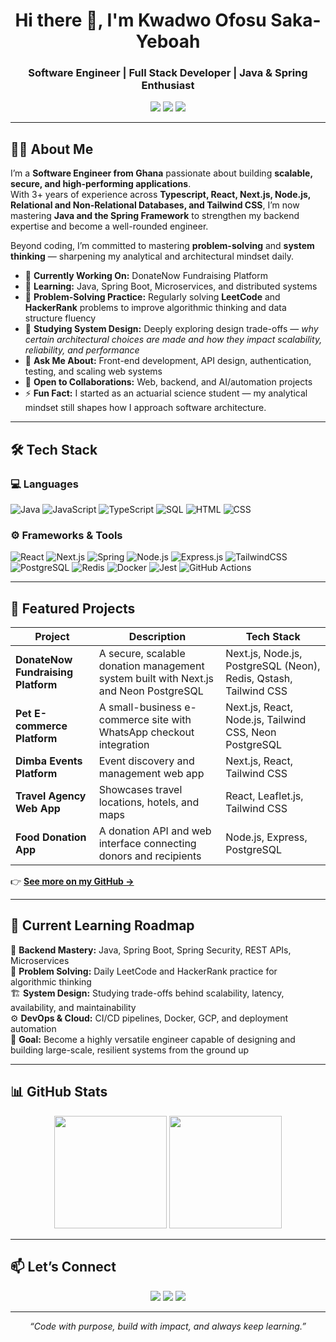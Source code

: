 <h1 align="center">Hi there 👋, I'm Kwadwo Ofosu Saka-Yeboah</h1>
<h3 align="center">Software Engineer | Full Stack Developer | Java & Spring Enthusiast</h3>

<p align="center">
  <a href="mailto:sakajojo8@gmail.com"><img src="https://img.shields.io/badge/Email-sakajojo8%40gmail.com-red?style=for-the-badge&logo=gmail&logoColor=white" /></a>
  <a href="https://linkedin.com/in/kwadwo-ofosu-saka-yeboah-b63778215/"><img src="https://img.shields.io/badge/LinkedIn-Kwadwo%20Ofosu%20Saka--Yeboah-blue?style=for-the-badge&logo=linkedin&logoColor=white" /></a>
  <a href="https://github.com/JojoSaka"><img src="https://img.shields.io/badge/GitHub-JojoSaka-181717?style=for-the-badge&logo=github" /></a>
</p>

---

## 👨‍💻 About Me

I’m a **Software Engineer from Ghana** passionate about building **scalable, secure, and high-performing applications**.  
With 3+ years of experience across **Typescript, React, Next.js, Node.js, Relational and Non-Relational Databases, and Tailwind CSS**, I’m now mastering **Java and the Spring Framework** to strengthen my backend expertise and become a well-rounded engineer.

Beyond coding, I’m committed to mastering **problem-solving** and **system thinking** — sharpening my analytical and architectural mindset daily.

- 🔭 **Currently Working On:** DonateNow Fundraising Platform  
- 🌱 **Learning:** Java, Spring Boot, Microservices, and distributed systems  
- 💪 **Problem-Solving Practice:** Regularly solving **LeetCode** and **HackerRank** problems to improve algorithmic thinking and data structure fluency  
- 🧠 **Studying System Design:** Deeply exploring design trade-offs — *why certain architectural choices are made and how they impact scalability, reliability, and performance*  
- 💬 **Ask Me About:** Front-end development, API design, authentication, testing, and scaling web systems  
- 🤝 **Open to Collaborations:** Web, backend, and AI/automation projects  
- ⚡ **Fun Fact:** I started as an actuarial science student — my analytical mindset still shapes how I approach software architecture.  

---

## 🛠️ Tech Stack

### 💻 Languages  
![Java](https://img.shields.io/badge/Java-ED8B00?style=for-the-badge&logo=openjdk&logoColor=white)
![JavaScript](https://img.shields.io/badge/JavaScript-F7DF1E?style=for-the-badge&logo=javascript&logoColor=black)
![TypeScript](https://img.shields.io/badge/TypeScript-3178C6?style=for-the-badge&logo=typescript&logoColor=white)
![SQL](https://img.shields.io/badge/SQL-336791?style=for-the-badge&logo=postgresql&logoColor=white)
![HTML](https://img.shields.io/badge/HTML5-E34F26?style=for-the-badge&logo=html5&logoColor=white)
![CSS](https://img.shields.io/badge/CSS3-1572B6?style=for-the-badge&logo=css3&logoColor=white)

### ⚙️ Frameworks & Tools  
![React](https://img.shields.io/badge/React-20232A?style=for-the-badge&logo=react&logoColor=61DAFB)
![Next.js](https://img.shields.io/badge/Next.js-000000?style=for-the-badge&logo=nextdotjs&logoColor=white)
![Spring](https://img.shields.io/badge/Spring-6DB33F?style=for-the-badge&logo=spring&logoColor=white)
![Node.js](https://img.shields.io/badge/Node.js-43853D?style=for-the-badge&logo=node-dot-js&logoColor=white)
![Express.js](https://img.shields.io/badge/Express.js-404D59?style=for-the-badge)
![TailwindCSS](https://img.shields.io/badge/TailwindCSS-06B6D4?style=for-the-badge&logo=tailwind-css&logoColor=white)
![PostgreSQL](https://img.shields.io/badge/PostgreSQL-336791?style=for-the-badge&logo=postgresql&logoColor=white)
![Redis](https://img.shields.io/badge/Redis-DC382D?style=for-the-badge&logo=redis&logoColor=white)
![Docker](https://img.shields.io/badge/Docker-0db7ed?style=for-the-badge&logo=docker&logoColor=white)
![Jest](https://img.shields.io/badge/Jest-C21325?style=for-the-badge&logo=jest&logoColor=white)
![GitHub Actions](https://img.shields.io/badge/CI%2FCD-GitHub_Actions-2088FF?style=for-the-badge&logo=github-actions&logoColor=white)

---

## 🚀 Featured Projects

| Project | Description | Tech Stack |
|----------|--------------|-------------|
| **DonateNow Fundraising Platform** | A secure, scalable donation management system built with Next.js and Neon PostgreSQL | Next.js, Node.js, PostgreSQL (Neon), Redis, Qstash, Tailwind CSS |
| **Pet E-commerce Platform** | A small-business e-commerce site with WhatsApp checkout integration | Next.js, React, Node.js, Tailwind CSS, Neon PostgreSQL |
| **Dimba Events Platform** | Event discovery and management web app | Next.js, React, Tailwind CSS |
| **Travel Agency Web App** | Showcases travel locations, hotels, and maps | React, Leaflet.js, Tailwind CSS |
| **Food Donation App** | A donation API and web interface connecting donors and recipients | Node.js, Express, PostgreSQL |

👉 **[See more on my GitHub →](https://github.com/JojoSaka?tab=repositories)**

---

## 🧭 Current Learning Roadmap

📘 **Backend Mastery:** Java, Spring Boot, Spring Security, REST APIs, Microservices  
🧩 **Problem Solving:** Daily LeetCode and HackerRank practice for algorithmic thinking  
🏗️ **System Design:** Studying trade-offs behind scalability, latency, availability, and maintainability  
⚙️ **DevOps & Cloud:** CI/CD pipelines, Docker, GCP, and deployment automation  
🎯 **Goal:** Become a highly versatile engineer capable of designing and building large-scale, resilient systems from the ground up  

---

## 📊 GitHub Stats

<p align="center">
  <img src="https://github-readme-stats.vercel.app/api?username=JojoSaka&show_icons=true&theme=tokyonight&hide_border=true" height="180em" />
  <img src="https://github-readme-stats.vercel.app/api/top-langs/?username=JojoSaka&layout=compact&theme=tokyonight&hide_border=true" height="180em" />
</p>

---

## 📫 Let’s Connect

<p align="center">
  <a href="mailto:sakajojo8@gmail.com"><img src="https://img.shields.io/badge/Email-sakajojo8%40gmail.com-D14836?style=for-the-badge&logo=gmail&logoColor=white" /></a>
  <a href="https://linkedin.com/in/kwadwo-ofosu-saka-yeboah-b63778215/"><img src="https://img.shields.io/badge/LinkedIn-Kwadwo%20Ofosu%20Saka--Yeboah-blue?style=for-the-badge&logo=linkedin&logoColor=white" /></a>
  <a href="https://github.com/JojoSaka"><img src="https://img.shields.io/badge/GitHub-JojoSaka-181717?style=for-the-badge&logo=github" /></a>
</p>

---

<p align="center">
  <i>“Code with purpose, build with impact, and always keep learning.”</i>
</p>
